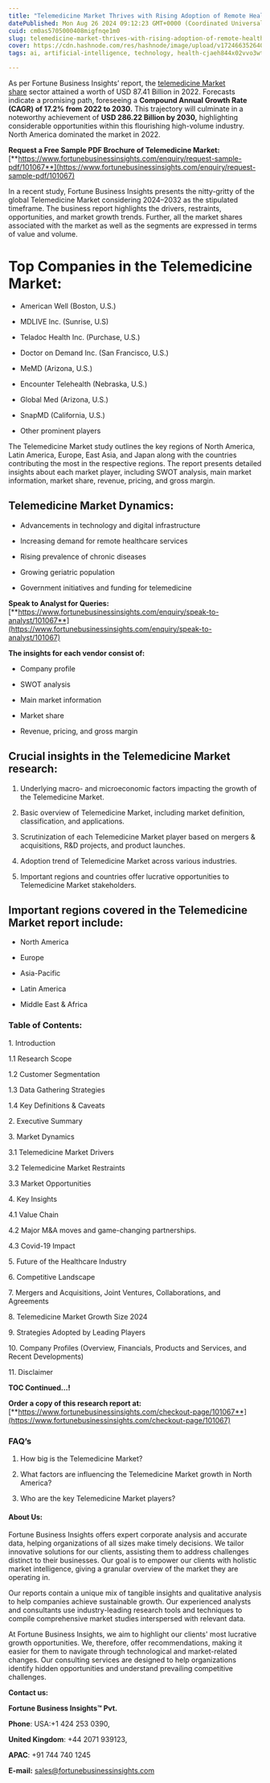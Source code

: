 ```yaml
---
title: "Telemedicine Market Thrives with Rising Adoption of Remote Healthcare Services"
datePublished: Mon Aug 26 2024 09:12:23 GMT+0000 (Coordinated Universal Time)
cuid: cm0as5705000408migfnqe1m0
slug: telemedicine-market-thrives-with-rising-adoption-of-remote-healthcare-services
cover: https://cdn.hashnode.com/res/hashnode/image/upload/v1724663526401/61a0b38f-cbae-4818-ac9b-293249fa860d.png
tags: ai, artificial-intelligence, technology, health-cjaeh844x02vvo3wtj5r2s75q, healthcare

---
```


As per Fortune Business Insights’ report, the [telemedicine Market share](https://www.fortunebusinessinsights.com/industry-reports/telemedicine-market-market-101067) sector attained a worth of USD 87.41 Billion in 2022. Forecasts indicate a promising path, foreseeing a **Compound Annual Growth Rate (CAGR) of 17.2% from 2022 to 2030.** This trajectory will culminate in a noteworthy achievement of **USD 286.22 Billion by 2030,** highlighting considerable opportunities within this flourishing high-volume industry. North America dominated the market in 2022.

**Request a Free Sample PDF Brochure of Telemedicine Market:** [**https://www.fortunebusinessinsights.com/enquiry/request-sample-pdf/101067**](https://www.fortunebusinessinsights.com/enquiry/request-sample-pdf/101067)

In a recent study, Fortune Business Insights presents the nitty-gritty of the global Telemedicine Market considering 2024–2032 as the stipulated timeframe. The business report highlights the drivers, restraints, opportunities, and market growth trends. Further, all the market shares associated with the market as well as the segments are expressed in terms of value and volume.

# **Top Companies in the Telemedicine Market:**

* American Well (Boston, U.S.)
    
* MDLIVE Inc. (Sunrise, U.S)
    
* Teladoc Health Inc. (Purchase, U.S.)
    
* Doctor on Demand Inc. (San Francisco, U.S.)
    
* MeMD (Arizona, U.S.)
    
* Encounter Telehealth (Nebraska, U.S.)
    
* Global Med (Arizona, U.S.)
    
* SnapMD (California, U.S.)
    
* Other prominent players
    

The Telemedicine Market study outlines the key regions of North America, Latin America, Europe, East Asia, and Japan along with the countries contributing the most in the respective regions. The report presents detailed insights about each market player, including SWOT analysis, main market information, market share, revenue, pricing, and gross margin.

## Telemedicine Market **Dynamics**:

* Advancements in technology and digital infrastructure
    
* Increasing demand for remote healthcare services
    
* Rising prevalence of chronic diseases
    
* Growing geriatric population
    
* Government initiatives and funding for telemedicine
    

**Speak to Analyst for Queries:** [**https://www.fortunebusinessinsights.com/enquiry/speak-to-analyst/101067**](https://www.fortunebusinessinsights.com/enquiry/speak-to-analyst/101067)

**The insights for each vendor consist of:**

* Company profile
    
* SWOT analysis
    
* Main market information
    
* Market share
    
* Revenue, pricing, and gross margin
    

## **Crucial insights in the Telemedicine Market research:**

1. Underlying macro- and microeconomic factors impacting the growth of the Telemedicine Market.
    
2. Basic overview of Telemedicine Market, including market definition, classification, and applications.
    
3. Scrutinization of each Telemedicine Market player based on mergers & acquisitions, R&D projects, and product launches.
    
4. Adoption trend of Telemedicine Market across various industries.
    
5. Important regions and countries offer lucrative opportunities to Telemedicine Market stakeholders.
    

## **Important regions covered in the Telemedicine Market report include:**

* North America
    
* Europe
    
* Asia-Pacific
    
* Latin America
    
* Middle East & Africa
    

### **Table of Contents:**

1\. Introduction

1.1 Research Scope

1.2 Customer Segmentation

1.3 Data Gathering Strategies

1.4 Key Definitions & Caveats

2\. Executive Summary

3\. Market Dynamics

3.1 Telemedicine Market Drivers

3.2 Telemedicine Market Restraints

3.3 Market Opportunities

4\. Key Insights

4.1 Value Chain

4.2 Major M&A moves and game-changing partnerships.

4.3 Covid-19 Impact

5\. Future of the Healthcare Industry

6\. Competitive Landscape

7\. Mergers and Acquisitions, Joint Ventures, Collaborations, and Agreements

8\. Telemedicine Market Growth Size 2024

9\. Strategies Adopted by Leading Players

10\. Company Profiles (Overview, Financials, Products and Services, and Recent Developments)

11\. Disclaimer

**TOC Continued…!**

**Order a copy of this research report at:** [**https://www.fortunebusinessinsights.com/checkout-page/101067**](https://www.fortunebusinessinsights.com/checkout-page/101067)

### **FAQ’s**

1. How big is the Telemedicine Market?
    
2. What factors are influencing the Telemedicine Market growth in North America?
    
3. Who are the key Telemedicine Market players?
    

#### **About Us:**

Fortune Business Insights offers expert corporate analysis and accurate data, helping organizations of all sizes make timely decisions. We tailor innovative solutions for our clients, assisting them to address challenges distinct to their businesses. Our goal is to empower our clients with holistic market intelligence, giving a granular overview of the market they are operating in.

Our reports contain a unique mix of tangible insights and qualitative analysis to help companies achieve sustainable growth. Our experienced analysts and consultants use industry-leading research tools and techniques to compile comprehensive market studies interspersed with relevant data.

At Fortune Business Insights, we aim to highlight our clients' most lucrative growth opportunities. We, therefore, offer recommendations, making it easier for them to navigate through technological and market-related changes. Our consulting services are designed to help organizations identify hidden opportunities and understand prevailing competitive challenges.

**Contact us:**

**Fortune Business Insights™ Pvt.**

**Phone**: USA:+1 424 253 0390,

**United Kingdom**: +44 2071 939123,

**APAC**: +91 744 740 1245

**E-mail:** [sales@fortunebusinessinsights.com](mailto:sales@fortunebusinessinsights.com)